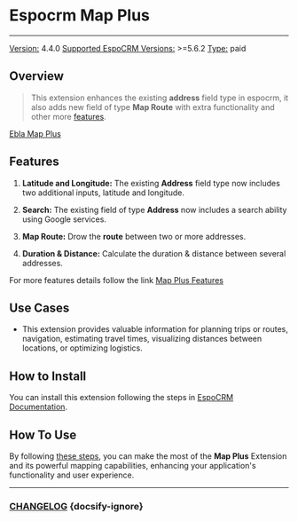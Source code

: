 # Espocrm Map Plus

---

<ins class= "font1" > Version:</ins> 4.4.0
<ins class= "font1" > Supported EspoCRM Versions:</ins> >=5.6.2
<ins class= "font1" > Type:</ins> paid

## Overview

> This extension enhances the existing **address** field type in espocrm, it also adds new field of type **Map Route** with extra functionality and other more [features](/extensions/ebla-map-plus/README?id=features).

[Ebla Map Plus](https://video.wixstatic.com/video/0cbfae_687a17dbb6fd48aa89dc600cab793e65/1080p/mp4/file.mp4 ':include :type=iframe width=100% height=400px')

## Features

1. **Latitude and Longitude:** The existing **Address** field type now includes two additional inputs, latitude and longitude.

2. **Search:** The existing field of type **Address** now includes a search ability using Google services.

3. **Map Route:** Drow the **route** between two or more addresses.

4. **Duration & Distance:** Calculate the duration & distance between several addresses.

For more features details follow the link [Map Plus Features](extensions/ebla-map-plus/espocrm-ebla-map-plus-features.md)

## Use Cases

- This extension provides valuable information for planning trips or routes, navigation, estimating travel times, visualizing distances between locations, or optimizing logistics.

## How to Install

You can install this extension following the steps in [EspoCRM Documentation](https://docs.espocrm.com/administration/extensions/).

## How To Use

By following [these steps](extensions/ebla-map-plus/espocrm-ebla-map-plus-how-to-use.md), you can make the most of the **Map Plus** Extension and its powerful mapping capabilities, enhancing your application's functionality and user experience.

---

### <font color=gray> [CHANGELOG](extensions/ebla-layout-pro/espocrm-ebla-layout-pro-changelog.md) </font> {docsify-ignore}